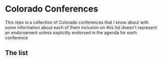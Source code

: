 # Colorado Conferences

This repo is a collection of Colorado conferences that I know about with some information about each of them inclusion on this list doesn't represent an endorsement unless explicitly endorsed in the agenda for each conference

## The list

